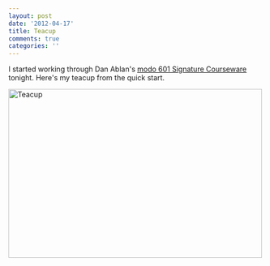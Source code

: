 ```yaml
---
layout: post
date: '2012-04-17'
title: Teacup
comments: true
categories: ''
---
```


<div>I started working through Dan Ablan's <a href="http://www.3dgarage.com/collections/luxology/products/modo-601-signature-courseware">modo 601 Signature Courseware</a> tonight. Here's my teacup from the quick start.</div>
  <p />
  <div><div class='p_embed p_image_embed'>
  <a href="http://getfile0.posterous.com/getfile/files.posterous.com/ambethia/JC5BKDDbrnecuy0jhzXWAzerWCCWOPrOwZXNro0gfE7mKrv7eEVFUU9sK4Qy/teacup.png"><img alt="Teacup" height="333" src="http://getfile1.posterous.com/getfile/files.posterous.com/ambethia/TESLsHbRqk67ekq0dK3dYjEdGNDaTaIQ8qpxcWphrLxCaNicV2S4y3aY8iFE/teacup.png.scaled.500.jpg" width="500" /></a>
  </div>
  </div>